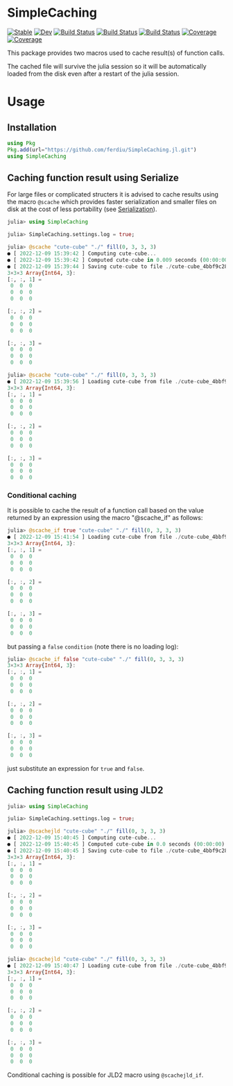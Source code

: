 # SimpleCaching

[![Stable](https://img.shields.io/badge/docs-stable-blue.svg)](https://ferdiu.github.io/SimpleCaching.jl/stable)
[![Dev](https://img.shields.io/badge/docs-dev-blue.svg)](https://ferdiu.github.io/SimpleCaching.jl/dev)
[![Build Status](https://travis-ci.com/ferdiu/SimpleCaching.jl.svg?branch=main)](https://travis-ci.com/ferdiu/SimpleCaching.jl)
[![Build Status](https://ci.appveyor.com/api/projects/status/github/ferdiu/SimpleCaching.jl?svg=true)](https://ci.appveyor.com/project/ferdiu/SimpleCaching-jl)
[![Build Status](https://api.cirrus-ci.com/github/ferdiu/SimpleCaching.jl.svg)](https://cirrus-ci.com/github/ferdiu/SimpleCaching.jl)
[![Coverage](https://codecov.io/gh/ferdiu/SimpleCaching.jl/branch/main/graph/badge.svg)](https://codecov.io/gh/ferdiu/SimpleCaching.jl)
[![Coverage](https://coveralls.io/repos/github/ferdiu/SimpleCaching.jl/badge.svg?branch=main)](https://coveralls.io/github/ferdiu/SimpleCaching.jl?branch=main)

This package provides two macros used to cache result(s) of function calls.

The cached file will survive the julia session so it will be automatically loaded from the disk even after a restart of the julia session.

# Usage

## Installation

```Julia
using Pkg
Pkg.add(url="https://github.com/ferdiu/SimpleCaching.jl.git")
using SimpleCaching
```

## Caching function result using Serialize

For large files or complicated structers it is advised to cache results using the macro `@scache` which provides faster serialization and smaller files on disk at the cost of less portability (see [Serialization](https://docs.julialang.org/en/v1/stdlib/Serialization/)).

```Julia
julia> using SimpleCaching

julia> SimpleCaching.settings.log = true;

julia> @scache "cute-cube" "./" fill(0, 3, 3, 3)
● [ 2022-12-09 15:39:42 ] Computing cute-cube...
● [ 2022-12-09 15:39:42 ] Computed cute-cube in 0.009 seconds (00:00:00)
● [ 2022-12-09 15:39:44 ] Saving cute-cube to file ./cute-cube_4bbf9c2851f2c2b3954448f1a8085f6e3d40085add71f19640343885a8b7bd6a.jld[.tmp]...
3×3×3 Array{Int64, 3}:
[:, :, 1] =
 0  0  0
 0  0  0
 0  0  0

[:, :, 2] =
 0  0  0
 0  0  0
 0  0  0

[:, :, 3] =
 0  0  0
 0  0  0
 0  0  0

julia> @scache "cute-cube" "./" fill(0, 3, 3, 3)
● [ 2022-12-09 15:39:56 ] Loading cute-cube from file ./cute-cube_4bbf9c2851f2c2b3954448f1a8085f6e3d40085add71f19640343885a8b7bd6a.jld...
3×3×3 Array{Int64, 3}:
[:, :, 1] =
 0  0  0
 0  0  0
 0  0  0

[:, :, 2] =
 0  0  0
 0  0  0
 0  0  0

[:, :, 3] =
 0  0  0
 0  0  0
 0  0  0

```

### Conditional caching

It is possible to cache the result of a function call based on the value returned by an expression using the macro "@scache_if" as follows:

```Julia
julia> @scache_if true "cute-cube" "./" fill(0, 3, 3, 3)
● [ 2022-12-09 15:41:54 ] Loading cute-cube from file ./cute-cube_4bbf9c2851f2c2b3954448f1a8085f6e3d40085add71f19640343885a8b7bd6a.jld...
3×3×3 Array{Int64, 3}:
[:, :, 1] =
 0  0  0
 0  0  0
 0  0  0

[:, :, 2] =
 0  0  0
 0  0  0
 0  0  0

[:, :, 3] =
 0  0  0
 0  0  0
 0  0  0
```

but passing a `false` `condition` (note there is no loading log):

```Julia
julia> @scache_if false "cute-cube" "./" fill(0, 3, 3, 3)
3×3×3 Array{Int64, 3}:
[:, :, 1] =
 0  0  0
 0  0  0
 0  0  0

[:, :, 2] =
 0  0  0
 0  0  0
 0  0  0

[:, :, 3] =
 0  0  0
 0  0  0
 0  0  0

```

just substitute an expression for `true` and `false`.

## Caching function result using JLD2

```Julia
julia> using SimpleCaching

julia> SimpleCaching.settings.log = true;

julia> @scachejld "cute-cube" "./" fill(0, 3, 3, 3)
● [ 2022-12-09 15:40:45 ] Computing cute-cube...
● [ 2022-12-09 15:40:45 ] Computed cute-cube in 0.0 seconds (00:00:00)
● [ 2022-12-09 15:40:45 ] Saving cute-cube to file ./cute-cube_4bbf9c2851f2c2b3954448f1a8085f6e3d40085add71f19640343885a8b7bd6a.jld[.tmp]...
3×3×3 Array{Int64, 3}:
[:, :, 1] =
 0  0  0
 0  0  0
 0  0  0

[:, :, 2] =
 0  0  0
 0  0  0
 0  0  0

[:, :, 3] =
 0  0  0
 0  0  0
 0  0  0

julia> @scachejld "cute-cube" "./" fill(0, 3, 3, 3)
● [ 2022-12-09 15:40:47 ] Loading cute-cube from file ./cute-cube_4bbf9c2851f2c2b3954448f1a8085f6e3d40085add71f19640343885a8b7bd6a.jld...
3×3×3 Array{Int64, 3}:
[:, :, 1] =
 0  0  0
 0  0  0
 0  0  0

[:, :, 2] =
 0  0  0
 0  0  0
 0  0  0

[:, :, 3] =
 0  0  0
 0  0  0
 0  0  0

```

Conditional caching is possible for JLD2 macro using `@scachejld_if`.

